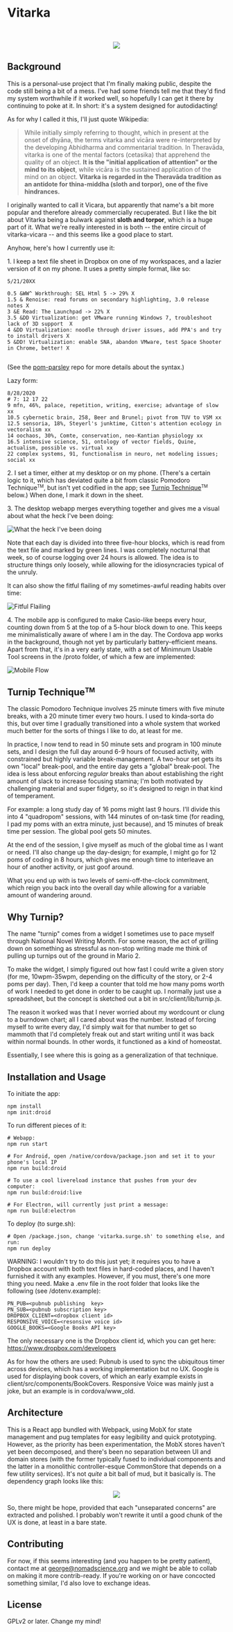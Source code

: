 # Vitarka
<br>
<p align="center">
  <img src="https://user-images.githubusercontent.com/2810775/92303014-03d04d00-ef26-11ea-955a-519f484a3d64.png">
</p>

## Background
This is a personal-use project that I'm finally making public, despite the code still being a bit of a mess. I've had some friends tell me that they'd find my system worthwhile if it worked well, so hopefully I can get it there by continuing to poke at it. In short: it's a system designed for autodidacting!


As for why I called it this, I'll just quote Wikipedia:

> While initially simply referring to thought, which in present at the onset of dhyāna, the terms vitarka and vicāra were re-interpreted by the developing Abhidharma and commentarial tradition. In Theravāda, vitarka is one of the mental factors (cetasika) that apprehend the quality of an object. __It is the "initial application of attention" or the mind to its object__, while vicāra is the sustained application of the mind on an object. __Vitarka is regarded in the Theravāda tradition as an antidote for thina-middha (sloth and torpor), one of the five hindrances.__

I originally wanted to call it Vicara, but apparently that name's a bit more popular and therefore already commercially recuperated. But I like the bit about Vitarka being a bulwark against __sloth and torpor__, which is a huge part of it. What we're really interested in is both -- the entire circuit of vitarka-vicara --  and this seems like a good place to start.

Anyhow, here's how I currently use it:

1\. I keep a text file sheet in Dropbox on one of my workspaces, and a lazier version of it on my phone. It uses a pretty simple format, like so: 

```
5/21/20XX

0.5 &WW^ Workthrough: SEL Html 5 -> 29% X
1.5 & Renoise: read forums on secondary highlighting, 3.0 release notes X
3 &E Read: The Launchpad -> 22% X
3.5 &DD Virtualization: get VMware running Windows 7, troubleshoot lack of 3D support  X
4 &DD Virtualization: noodle through driver issues, add PPA's and try to install drivers X
5 &DD! Virtualization: enable SNA, abandon VMware, test Space Shooter in Chrome, better! X
 
```
(See the [pom-parsley](https://github.com/salmonax/pom-parsley) repo for more details about the syntax.)

Lazy form:

```
8/28/2020
# 7: 12 17 22
9 mfn, 46%, palace, repetition, writing, exercise; advantage of slow xx
10.5 cybernetic brain, 258, Beer and Brunel; pivot from TUV to VSM xx
12.5 sensoria, 18%, Steyerl's junktime, Citton's attention ecology in vectoralism xx
14 oochaos, 30%, Comte, conservation, neo-Kantian physiology xx
16.5 intensive science, 51, ontology of vector fields, Quine, actualism, possible vs. virtual xx
22 complex systems, 91, functionalism in neuro, net modeling issues; social xx
```


2\. I set a timer, either at my desktop or on my phone. (There's a certain logic to it, which has deviated quite a bit from classic Pomodoro Technique<small><sup>TM</sup></small>, but isn't yet codified in the app; see [Turnip Technique](#teh-turnip)<small><sup>TM</sup></small> below.) When done, I mark it down in the sheet.

3\. The desktop webapp merges everything together and gives me a visual about what the heck I've been doing:

![What the heck I've been doing](https://user-images.githubusercontent.com/2810775/92298147-cefad080-eefa-11ea-89f7-a1610817a8fa.png)


Note that each day is divided into three five-hour blocks, which is read from the text file and marked by green lines. I was completely nocturnal that week, so of course logging over 24 hours is allowed. The idea is to structure things only loosely, while allowing for the idiosyncracies typical of the unruly.

It can also show the fitful flailing of my sometimes-awful reading habits over time:

![Fitful Flailing](https://user-images.githubusercontent.com/2810775/92298148-d1f5c100-eefa-11ea-9b65-f3e448d1c361.png)


4\. The mobile app is configured to make Casio-like beeps every hour, counting down from 5 at the top of a 5-hour block down to one. This keeps me minimalistically aware of where I am in the day. The Cordova app works in the background, though not yet by particularly battery-efficient means. Apart from that, it's in a very early state, with a set of Minimnum Usable Tool screens in the /proto folder, of which a few are implemented:

![Mobile Flow](https://user-images.githubusercontent.com/2810775/92298371-d7540b00-eefc-11ea-85ef-896819711da7.png)

## <a id='teh-turnip'></a> Turnip Technique<small><sup>TM</sup></small>

The classic Pomodoro Technique involves 25 minute timers with five minute breaks, with a 20 minute timer every two hours. I used to kinda-sorta do this, but over time I gradually transitioned into a whole system that worked much better for the sorts of things I like to do, at least for me.


In practice, I now tend to read in 50 minute sets and program in 100 minute sets, and I design the full day around
6-9 hours of focused activity, with constrained but highly variable break-management. A two-hour set gets its own "local" break-pool, and the entire day gets a "global" break-pool. The idea is less about enforcing *regular* breaks than about establishing the right amount of slack to increase focusing stamina; I'm both motivated by challenging material and super fidgety, so it's designed to reign in that kind of temperament.

For example: a long study day of 16 poms might last 9 hours. I'll divide this into 4 "quadropom" sessions, with 144 minutes of on-task time (for reading, I pad my poms with an extra minute, just because), and 15 minutes of break time per session. The global pool gets 50 minutes. 

At the end of the session, I give myself as much of the global time as I want or need. I'll also change up the day-design; for example, I might go for 12 poms of coding in 8 hours, which gives me enough time to interleave an hour of another activity, or just goof around.

What you end up with is two levels of semi-off-the-clock commitment, which reign you back into the overall day while allowing for a variable amount of wandering around.

## Why Turnip?

The name "turnip" comes from a widget I sometimes use to pace myself through National Novel Writing Month. For some reason, the act of grilling down on something as stressful as non-stop writing made me think of pulling up turnips out of the ground in Mario 2. 

To make the widget, I simply figured out how fast I could write a given story (for me, 10wpm-35wpm, depending on the difficulty of the story, or 2-4 poms per day). Then, I'd keep a counter that told me how many poms worth of work I needed to get done in order to be caught up. I normally just use a spreadsheet, but the concept is sketched out a bit in src/client/lib/turnip.js. 

The reason it worked was that I never worried about my wordcount or clung to a burndown chart; all I cared about was the number. Instead of forcing myself to write every day, I'd simply wait for that number to get so mammoth that I'd completely freak out and start writing until it was back within normal bounds. In other words, it functioned as a kind of homeostat. 

Essentially, I see where this is going as a generalization of that technique.

## Installation and Usage

To initiate the app:

```
npm install
npm init:droid 
```

To run different pieces of it:
```
# Webapp:
npm run start

# For Android, open /native/cordova/package.json and set it to your phone's local IP
npm run build:droid

# To use a cool livereload instance that pushes from your dev computer:
npm run build:droid:live

# For Electron, will currently just print a message:
npm run build:electron
```

To deploy (to surge.sh):
```
# Open /package.json, change 'vitarka.surge.sh' to something else, and run:
npm run deploy
```

WARNING: I wouldn't try to do this just yet; it requires you to have a Dropbox account with both text files in hard-coded places, and I haven't furnished it with any examples. However, if you must, there's one more thing you need. Make a .env file in the root folder that looks like the following (see /dotenv.example):

```
PN_PUB=<pubnub publishing  key>
PN_SUB=<pubnub subscription key>
DROPBOX_CLIENT=<dropbox client id>
RESPONSIVE_VOICE=<resonsive voice id>
GOOGLE_BOOKS=<Google Books API key>
```

The only necessary one is the Dropbox client id, which you can get here: https://www.dropbox.com/developers

As for how the others are used: Pubnub is used to sync the ubiquitous timer across devices, which has a working implementation but no UX. Google is used for displaying book covers, of which an early example exists in client/src/components/BookCovers. Responsive Voice was mainly just a joke, but an example is in cordova/www_old.

## Architecture

This is a React app bundled with Webpack, using MobX for state management and pug templates for easy legibility and quick prototyping. However, as the priority has been experimentation, the MobX stores haven't yet been decomposed, and there's been no separation between UI and domain stores (with the former typically fused to individual components and the latter in a monolithic controller-esque CommonStore that depends on a few utility services). It's not *quite* a bit ball of mud, but it basically is. The dependency graph looks like this:

<p align="center">
  <img src="https://user-images.githubusercontent.com/2810775/92302463-33308b00-ef21-11ea-83c6-9aceb31292ff.png">
</p>

So, there might be hope, provided that each "unseparated concerns" are extracted and polished. I probably won't rewrite it until a good chunk of the UX is done, at least in a bare state. 

## Contributing

For now, if this seems interesting (and you happen to be pretty patient), contact me at george@nomadscience.org and we might be able to collab on making it more contrib-ready. If you're working on or have concocted something similar, I'd also love to exchange ideas.

## License

GPLv2 or later. Change my mind!


